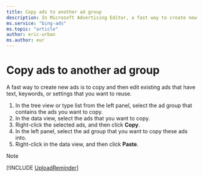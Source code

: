 ```yaml
---
title: Copy ads to another ad group
description: In Microsoft Advertising Editor, a fast way to create new ads is to copy and then edit existing ads that have text, keywords, or settings that you want to reuse.
ms.service: "bing-ads"
ms.topic: "article"
author: eric-urban
ms.author: eur
---
```


# Copy ads to another ad group

A fast way to create new ads is to copy and then edit existing ads that have text, keywords, or settings that you want to reuse.

1. In the tree view or type list from the left panel, select the ad group that contains the ads you want to copy.
1. In the data view, select the ads that you want to copy.
1. Right-click the selected ads, and then click **Copy**.
1. In the left panel, select the ad group that you want to copy these ads into.
1. Right-click in the data view, and then click **Paste**.

> [!NOTE]
> [!INCLUDE [UploadReminder](./includes/UploadReminder.md)]


